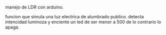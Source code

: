
manejo de LDR con arduino.

funcion que simula una luz electrica de alumbrado publico. 
detecta intencidad luminoza y enciente un led de ser menor a 500 de lo contrario lo apaga.
